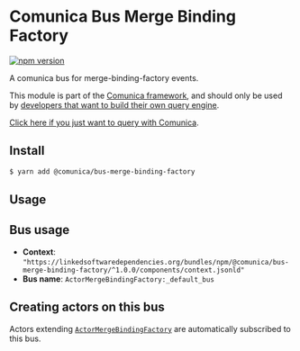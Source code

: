 # Comunica Bus Merge Binding Factory

[![npm version](https://badge.fury.io/js/%40comunica%2Fbus-merge-binding-factory.svg)](https://www.npmjs.com/package/@comunica/bus-merge-binding-factory)

A comunica bus for merge-binding-factory events.

This module is part of the [Comunica framework](https://github.com/comunica/comunica),
and should only be used by [developers that want to build their own query engine](https://comunica.dev/docs/modify/).

[Click here if you just want to query with Comunica](https://comunica.dev/docs/query/).

## Install

```bash
$ yarn add @comunica/bus-merge-binding-factory
```

## Usage

## Bus usage

* **Context**: `"https://linkedsoftwaredependencies.org/bundles/npm/@comunica/bus-merge-binding-factory/^1.0.0/components/context.jsonld"`
* **Bus name**: `ActorMergeBindingFactory:_default_bus`

## Creating actors on this bus

Actors extending [`ActorMergeBindingFactory`](TODO:jsdoc_url) are automatically subscribed to this bus.
